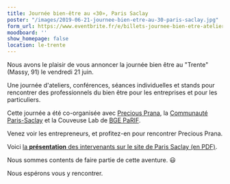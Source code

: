 ```yaml
---
title: Journée bien-être au «30», Paris Saclay
poster: "/images/2019-06-21-journee-bien-etre-au-30-paris-saclay.jpg"
form_url: https://www.eventbrite.fr/e/billets-journee-bien-etre-atelier-et-conferences-bien-etre-et-sante-au-travail-62978076121
moodboard: ''
show_homepage: false
location: le-trente
---
```


Nous avons le plaisir de vous annoncer la journée bien être au "Trente" (Massy, 91) le vendredi 21 juin.

Une journée d'ateliers, conférences, séances individuelles et stands pour rencontrer des professionnels du bien être pour les entreprises et pour les particuliers.

Cette journée a été co-organisée avec [Precious Prana](https://precious-prana.com), la [Communauté Paris-Saclay](http://www.paris-saclay.com/) et la Couveuse Lab de [BGE PaRIF](http://www.bge-parif.com/sites/bge/accueil.html).

Venez voir les entrepreneurs, et profitez-en pour rencontrer Precious Prana.

Voici [la **présentation** des intervenants sur le site de Paris Saclay (en PDF)](http://www.paris-saclay.com/fileadmin/images/actualites/Presentation_intervenants_journee_bien-etre.pdf).

Nous sommes contents de faire partie de cette aventure. 😃

Nous espérons vous y rencontrer.